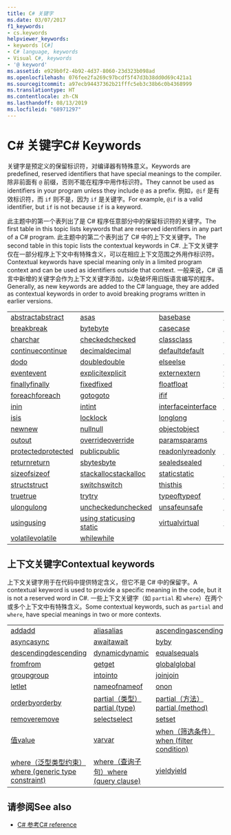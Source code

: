 ```yaml
---
title: C# 关键字
ms.date: 03/07/2017
f1_keywords:
- cs.keywords
helpviewer_keywords:
- keywords [C#]
- C# language, keywords
- Visual C#, keywords
- '@ keyword'
ms.assetid: e929b0f2-4b92-4d37-8060-23d323b098ad
ms.openlocfilehash: 076fee2fa269c97bcdf5f47d3b38dd0d69c421a1
ms.sourcegitcommit: a97ecb94437362b21fffc5eb3c38b6c0b4368999
ms.translationtype: HT
ms.contentlocale: zh-CN
ms.lasthandoff: 08/13/2019
ms.locfileid: "68971297"
---
```

# <a name="c-keywords"></a><span data-ttu-id="3f363-102">C# 关键字</span><span class="sxs-lookup"><span data-stu-id="3f363-102">C# Keywords</span></span>

<span data-ttu-id="3f363-103">关键字是预定义的保留标识符，对编译器有特殊意义。</span><span class="sxs-lookup"><span data-stu-id="3f363-103">Keywords are predefined, reserved identifiers that have special meanings to the compiler.</span></span> <span data-ttu-id="3f363-104">除非前面有 `@` 前缀，否则不能在程序中用作标识符。</span><span class="sxs-lookup"><span data-stu-id="3f363-104">They cannot be used as identifiers in your program unless they include `@` as a prefix.</span></span> <span data-ttu-id="3f363-105">例如，`@if` 是有效标识符，而 `if` 则不是，因为 `if` 是关键字。</span><span class="sxs-lookup"><span data-stu-id="3f363-105">For example, `@if` is a valid identifier, but `if` is not because `if` is a keyword.</span></span>  
  
 <span data-ttu-id="3f363-106">此主题中的第一个表列出了是 C# 程序任意部分中的保留标识符的关键字。</span><span class="sxs-lookup"><span data-stu-id="3f363-106">The first table in this topic lists keywords that are reserved identifiers in any part of a C# program.</span></span> <span data-ttu-id="3f363-107">此主题中的第二个表列出了 C# 中的上下文关键字。</span><span class="sxs-lookup"><span data-stu-id="3f363-107">The second table in this topic lists the contextual keywords in C#.</span></span> <span data-ttu-id="3f363-108">上下文关键字仅在一部分程序上下文中有特殊含义，可以在相应上下文范围之外用作标识符。</span><span class="sxs-lookup"><span data-stu-id="3f363-108">Contextual keywords have special meaning only in a limited program context and can be used as identifiers outside that context.</span></span> <span data-ttu-id="3f363-109">一般来说，C# 语言中新增的关键字会作为上下文关键字添加，以免破坏用旧版语言编写的程序。</span><span class="sxs-lookup"><span data-stu-id="3f363-109">Generally, as new keywords are added to the C# language, they are added as contextual keywords in order to avoid breaking programs written in earlier versions.</span></span>  
  
|||||  
|---|---|---|---|  
|[<span data-ttu-id="3f363-110">abstract</span><span class="sxs-lookup"><span data-stu-id="3f363-110">abstract</span></span>](abstract.md)|[<span data-ttu-id="3f363-111">as</span><span class="sxs-lookup"><span data-stu-id="3f363-111">as</span></span>](../operators/type-testing-and-conversion-operators.md#as-operator)|[<span data-ttu-id="3f363-112">base</span><span class="sxs-lookup"><span data-stu-id="3f363-112">base</span></span>](base.md)|[<span data-ttu-id="3f363-113">bool</span><span class="sxs-lookup"><span data-stu-id="3f363-113">bool</span></span>](bool.md)|  
|[<span data-ttu-id="3f363-114">break</span><span class="sxs-lookup"><span data-stu-id="3f363-114">break</span></span>](break.md)|[<span data-ttu-id="3f363-115">byte</span><span class="sxs-lookup"><span data-stu-id="3f363-115">byte</span></span>](../builtin-types/integral-numeric-types.md)|[<span data-ttu-id="3f363-116">case</span><span class="sxs-lookup"><span data-stu-id="3f363-116">case</span></span>](switch.md)|[<span data-ttu-id="3f363-117">catch</span><span class="sxs-lookup"><span data-stu-id="3f363-117">catch</span></span>](try-catch.md)|  
|[<span data-ttu-id="3f363-118">char</span><span class="sxs-lookup"><span data-stu-id="3f363-118">char</span></span>](char.md)|[<span data-ttu-id="3f363-119">checked</span><span class="sxs-lookup"><span data-stu-id="3f363-119">checked</span></span>](checked.md)|[<span data-ttu-id="3f363-120">class</span><span class="sxs-lookup"><span data-stu-id="3f363-120">class</span></span>](class.md)|[<span data-ttu-id="3f363-121">const</span><span class="sxs-lookup"><span data-stu-id="3f363-121">const</span></span>](const.md)|  
|[<span data-ttu-id="3f363-122">continue</span><span class="sxs-lookup"><span data-stu-id="3f363-122">continue</span></span>](continue.md)|[<span data-ttu-id="3f363-123">decimal</span><span class="sxs-lookup"><span data-stu-id="3f363-123">decimal</span></span>](../builtin-types/floating-point-numeric-types.md)|[<span data-ttu-id="3f363-124">default</span><span class="sxs-lookup"><span data-stu-id="3f363-124">default</span></span>](default.md)|[<span data-ttu-id="3f363-125">delegate</span><span class="sxs-lookup"><span data-stu-id="3f363-125">delegate</span></span>](delegate.md)|  
|[<span data-ttu-id="3f363-126">do</span><span class="sxs-lookup"><span data-stu-id="3f363-126">do</span></span>](do.md)|[<span data-ttu-id="3f363-127">double</span><span class="sxs-lookup"><span data-stu-id="3f363-127">double</span></span>](../builtin-types/floating-point-numeric-types.md)|[<span data-ttu-id="3f363-128">else</span><span class="sxs-lookup"><span data-stu-id="3f363-128">else</span></span>](if-else.md)|[<span data-ttu-id="3f363-129">enum</span><span class="sxs-lookup"><span data-stu-id="3f363-129">enum</span></span>](enum.md)|  
|[<span data-ttu-id="3f363-130">event</span><span class="sxs-lookup"><span data-stu-id="3f363-130">event</span></span>](event.md)|[<span data-ttu-id="3f363-131">explicit</span><span class="sxs-lookup"><span data-stu-id="3f363-131">explicit</span></span>](../operators/user-defined-conversion-operators.md)|[<span data-ttu-id="3f363-132">extern</span><span class="sxs-lookup"><span data-stu-id="3f363-132">extern</span></span>](extern.md)|[<span data-ttu-id="3f363-133">false</span><span class="sxs-lookup"><span data-stu-id="3f363-133">false</span></span>](false-literal.md)|  
|[<span data-ttu-id="3f363-134">finally</span><span class="sxs-lookup"><span data-stu-id="3f363-134">finally</span></span>](try-finally.md)|[<span data-ttu-id="3f363-135">fixed</span><span class="sxs-lookup"><span data-stu-id="3f363-135">fixed</span></span>](fixed-statement.md)|[<span data-ttu-id="3f363-136">float</span><span class="sxs-lookup"><span data-stu-id="3f363-136">float</span></span>](../builtin-types/floating-point-numeric-types.md)|[<span data-ttu-id="3f363-137">for</span><span class="sxs-lookup"><span data-stu-id="3f363-137">for</span></span>](for.md)|  
|[<span data-ttu-id="3f363-138">foreach</span><span class="sxs-lookup"><span data-stu-id="3f363-138">foreach</span></span>](foreach-in.md)|[<span data-ttu-id="3f363-139">goto</span><span class="sxs-lookup"><span data-stu-id="3f363-139">goto</span></span>](goto.md)|[<span data-ttu-id="3f363-140">if</span><span class="sxs-lookup"><span data-stu-id="3f363-140">if</span></span>](if-else.md)|[<span data-ttu-id="3f363-141">implicit</span><span class="sxs-lookup"><span data-stu-id="3f363-141">implicit</span></span>](../operators/user-defined-conversion-operators.md)|  
|[<span data-ttu-id="3f363-142">in</span><span class="sxs-lookup"><span data-stu-id="3f363-142">in</span></span>](in.md)|[<span data-ttu-id="3f363-143">int</span><span class="sxs-lookup"><span data-stu-id="3f363-143">int</span></span>](../builtin-types/integral-numeric-types.md)|[<span data-ttu-id="3f363-144">interface</span><span class="sxs-lookup"><span data-stu-id="3f363-144">interface</span></span>](interface.md)|[<span data-ttu-id="3f363-145">internal</span><span class="sxs-lookup"><span data-stu-id="3f363-145">internal</span></span>](internal.md)|
|[<span data-ttu-id="3f363-146">is</span><span class="sxs-lookup"><span data-stu-id="3f363-146">is</span></span>](is.md)|[<span data-ttu-id="3f363-147">lock</span><span class="sxs-lookup"><span data-stu-id="3f363-147">lock</span></span>](lock-statement.md)|[<span data-ttu-id="3f363-148">long</span><span class="sxs-lookup"><span data-stu-id="3f363-148">long</span></span>](../builtin-types/integral-numeric-types.md)|[<span data-ttu-id="3f363-149">namespace</span><span class="sxs-lookup"><span data-stu-id="3f363-149">namespace</span></span>](namespace.md)|
|[<span data-ttu-id="3f363-150">new</span><span class="sxs-lookup"><span data-stu-id="3f363-150">new</span></span>](../operators/new-operator.md)|[<span data-ttu-id="3f363-151">null</span><span class="sxs-lookup"><span data-stu-id="3f363-151">null</span></span>](null.md)|[<span data-ttu-id="3f363-152">object</span><span class="sxs-lookup"><span data-stu-id="3f363-152">object</span></span>](object.md)|[<span data-ttu-id="3f363-153">operator</span><span class="sxs-lookup"><span data-stu-id="3f363-153">operator</span></span>](../operators/operator-overloading.md)|
|[<span data-ttu-id="3f363-154">out</span><span class="sxs-lookup"><span data-stu-id="3f363-154">out</span></span>](out.md)|[<span data-ttu-id="3f363-155">override</span><span class="sxs-lookup"><span data-stu-id="3f363-155">override</span></span>](override.md)|[<span data-ttu-id="3f363-156">params</span><span class="sxs-lookup"><span data-stu-id="3f363-156">params</span></span>](params.md)|[<span data-ttu-id="3f363-157">private</span><span class="sxs-lookup"><span data-stu-id="3f363-157">private</span></span>](private.md)|
|[<span data-ttu-id="3f363-158">protected</span><span class="sxs-lookup"><span data-stu-id="3f363-158">protected</span></span>](protected.md)|[<span data-ttu-id="3f363-159">public</span><span class="sxs-lookup"><span data-stu-id="3f363-159">public</span></span>](public.md)|[<span data-ttu-id="3f363-160">readonly</span><span class="sxs-lookup"><span data-stu-id="3f363-160">readonly</span></span>](readonly.md)|[<span data-ttu-id="3f363-161">ref</span><span class="sxs-lookup"><span data-stu-id="3f363-161">ref</span></span>](ref.md)|
|[<span data-ttu-id="3f363-162">return</span><span class="sxs-lookup"><span data-stu-id="3f363-162">return</span></span>](return.md)|[<span data-ttu-id="3f363-163">sbyte</span><span class="sxs-lookup"><span data-stu-id="3f363-163">sbyte</span></span>](../builtin-types/integral-numeric-types.md)|[<span data-ttu-id="3f363-164">sealed</span><span class="sxs-lookup"><span data-stu-id="3f363-164">sealed</span></span>](sealed.md)|[<span data-ttu-id="3f363-165">short</span><span class="sxs-lookup"><span data-stu-id="3f363-165">short</span></span>](../builtin-types/integral-numeric-types.md)||
[<span data-ttu-id="3f363-166">sizeof</span><span class="sxs-lookup"><span data-stu-id="3f363-166">sizeof</span></span>](../operators/sizeof.md)|[<span data-ttu-id="3f363-167">stackalloc</span><span class="sxs-lookup"><span data-stu-id="3f363-167">stackalloc</span></span>](../operators/stackalloc.md)|[<span data-ttu-id="3f363-168">static</span><span class="sxs-lookup"><span data-stu-id="3f363-168">static</span></span>](static.md)|[<span data-ttu-id="3f363-169">string</span><span class="sxs-lookup"><span data-stu-id="3f363-169">string</span></span>](string.md)|
|[<span data-ttu-id="3f363-170">struct</span><span class="sxs-lookup"><span data-stu-id="3f363-170">struct</span></span>](struct.md)|[<span data-ttu-id="3f363-171">switch</span><span class="sxs-lookup"><span data-stu-id="3f363-171">switch</span></span>](switch.md)|[<span data-ttu-id="3f363-172">this</span><span class="sxs-lookup"><span data-stu-id="3f363-172">this</span></span>](this.md)|[<span data-ttu-id="3f363-173">throw</span><span class="sxs-lookup"><span data-stu-id="3f363-173">throw</span></span>](throw.md)|
|[<span data-ttu-id="3f363-174">true</span><span class="sxs-lookup"><span data-stu-id="3f363-174">true</span></span>](true-literal.md)|[<span data-ttu-id="3f363-175">try</span><span class="sxs-lookup"><span data-stu-id="3f363-175">try</span></span>](try-catch.md)|[<span data-ttu-id="3f363-176">typeof</span><span class="sxs-lookup"><span data-stu-id="3f363-176">typeof</span></span>](../operators/type-testing-and-conversion-operators.md#typeof-operator)|[<span data-ttu-id="3f363-177">uint</span><span class="sxs-lookup"><span data-stu-id="3f363-177">uint</span></span>](../builtin-types/integral-numeric-types.md)|
|[<span data-ttu-id="3f363-178">ulong</span><span class="sxs-lookup"><span data-stu-id="3f363-178">ulong</span></span>](../builtin-types/integral-numeric-types.md)|[<span data-ttu-id="3f363-179">unchecked</span><span class="sxs-lookup"><span data-stu-id="3f363-179">unchecked</span></span>](unchecked.md)|[<span data-ttu-id="3f363-180">unsafe</span><span class="sxs-lookup"><span data-stu-id="3f363-180">unsafe</span></span>](unsafe.md)|[<span data-ttu-id="3f363-181">ushort</span><span class="sxs-lookup"><span data-stu-id="3f363-181">ushort</span></span>](../builtin-types/integral-numeric-types.md)|
|[<span data-ttu-id="3f363-182">using</span><span class="sxs-lookup"><span data-stu-id="3f363-182">using</span></span>](using.md)|[<span data-ttu-id="3f363-183">using static</span><span class="sxs-lookup"><span data-stu-id="3f363-183">using static</span></span>](using-static.md)|[<span data-ttu-id="3f363-184">virtual</span><span class="sxs-lookup"><span data-stu-id="3f363-184">virtual</span></span>](virtual.md)|[<span data-ttu-id="3f363-185">void</span><span class="sxs-lookup"><span data-stu-id="3f363-185">void</span></span>](void.md)|
|[<span data-ttu-id="3f363-186">volatile</span><span class="sxs-lookup"><span data-stu-id="3f363-186">volatile</span></span>](volatile.md)|[<span data-ttu-id="3f363-187">while</span><span class="sxs-lookup"><span data-stu-id="3f363-187">while</span></span>](while.md)|

## <a name="contextual-keywords"></a><span data-ttu-id="3f363-188">上下文关键字</span><span class="sxs-lookup"><span data-stu-id="3f363-188">Contextual keywords</span></span>

 <span data-ttu-id="3f363-189">上下文关键字用于在代码中提供特定含义，但它不是 C# 中的保留字。</span><span class="sxs-lookup"><span data-stu-id="3f363-189">A contextual keyword is used to provide a specific meaning in the code, but it is not a reserved word in C#.</span></span> <span data-ttu-id="3f363-190">一些上下文关键字（如 `partial` 和 `where`）在两个或多个上下文中有特殊含义。</span><span class="sxs-lookup"><span data-stu-id="3f363-190">Some contextual keywords, such as `partial` and `where`, have special meanings in two or more contexts.</span></span>  
  
||||  
|---|---|---|  
|[<span data-ttu-id="3f363-191">add</span><span class="sxs-lookup"><span data-stu-id="3f363-191">add</span></span>](add.md)|[<span data-ttu-id="3f363-192">alias</span><span class="sxs-lookup"><span data-stu-id="3f363-192">alias</span></span>](extern-alias.md)|[<span data-ttu-id="3f363-193">ascending</span><span class="sxs-lookup"><span data-stu-id="3f363-193">ascending</span></span>](ascending.md)|
|[<span data-ttu-id="3f363-194">async</span><span class="sxs-lookup"><span data-stu-id="3f363-194">async</span></span>](async.md)|[<span data-ttu-id="3f363-195">await</span><span class="sxs-lookup"><span data-stu-id="3f363-195">await</span></span>](await.md)|[<span data-ttu-id="3f363-196">by</span><span class="sxs-lookup"><span data-stu-id="3f363-196">by</span></span>](by.md)|
|[<span data-ttu-id="3f363-197">descending</span><span class="sxs-lookup"><span data-stu-id="3f363-197">descending</span></span>](descending.md)|[<span data-ttu-id="3f363-198">dynamic</span><span class="sxs-lookup"><span data-stu-id="3f363-198">dynamic</span></span>](dynamic.md)|[<span data-ttu-id="3f363-199">equals</span><span class="sxs-lookup"><span data-stu-id="3f363-199">equals</span></span>](equals.md)|
|[<span data-ttu-id="3f363-200">from</span><span class="sxs-lookup"><span data-stu-id="3f363-200">from</span></span>](from-clause.md)|[<span data-ttu-id="3f363-201">get</span><span class="sxs-lookup"><span data-stu-id="3f363-201">get</span></span>](get.md)|[<span data-ttu-id="3f363-202">global</span><span class="sxs-lookup"><span data-stu-id="3f363-202">global</span></span>](../operators/namespace-alias-qualifier.md)|
|[<span data-ttu-id="3f363-203">group</span><span class="sxs-lookup"><span data-stu-id="3f363-203">group</span></span>](group-clause.md)|[<span data-ttu-id="3f363-204">into</span><span class="sxs-lookup"><span data-stu-id="3f363-204">into</span></span>](into.md)|[<span data-ttu-id="3f363-205">join</span><span class="sxs-lookup"><span data-stu-id="3f363-205">join</span></span>](join-clause.md)|
|[<span data-ttu-id="3f363-206">let</span><span class="sxs-lookup"><span data-stu-id="3f363-206">let</span></span>](let-clause.md)|[<span data-ttu-id="3f363-207">nameof</span><span class="sxs-lookup"><span data-stu-id="3f363-207">nameof</span></span>](../operators/nameof.md)|[<span data-ttu-id="3f363-208">on</span><span class="sxs-lookup"><span data-stu-id="3f363-208">on</span></span>](on.md)|
|[<span data-ttu-id="3f363-209">orderby</span><span class="sxs-lookup"><span data-stu-id="3f363-209">orderby</span></span>](orderby-clause.md)|[<span data-ttu-id="3f363-210">partial（类型）</span><span class="sxs-lookup"><span data-stu-id="3f363-210">partial (type)</span></span>](partial-type.md)|[<span data-ttu-id="3f363-211">partial（方法）</span><span class="sxs-lookup"><span data-stu-id="3f363-211">partial (method)</span></span>](partial-method.md)|
|[<span data-ttu-id="3f363-212">remove</span><span class="sxs-lookup"><span data-stu-id="3f363-212">remove</span></span>](remove.md)|[<span data-ttu-id="3f363-213">select</span><span class="sxs-lookup"><span data-stu-id="3f363-213">select</span></span>](select-clause.md)|[<span data-ttu-id="3f363-214">set</span><span class="sxs-lookup"><span data-stu-id="3f363-214">set</span></span>](set.md)|
|[<span data-ttu-id="3f363-215">值</span><span class="sxs-lookup"><span data-stu-id="3f363-215">value</span></span>](value.md)|[<span data-ttu-id="3f363-216">var</span><span class="sxs-lookup"><span data-stu-id="3f363-216">var</span></span>](var.md)|[<span data-ttu-id="3f363-217">when（筛选条件）</span><span class="sxs-lookup"><span data-stu-id="3f363-217">when (filter condition)</span></span>](when.md)|
|[<span data-ttu-id="3f363-218">where（泛型类型约束）</span><span class="sxs-lookup"><span data-stu-id="3f363-218">where (generic type constraint)</span></span>](where-generic-type-constraint.md)|[<span data-ttu-id="3f363-219">where（查询子句）</span><span class="sxs-lookup"><span data-stu-id="3f363-219">where (query clause)</span></span>](where-clause.md)|[<span data-ttu-id="3f363-220">yield</span><span class="sxs-lookup"><span data-stu-id="3f363-220">yield</span></span>](yield.md)|
  
## <a name="see-also"></a><span data-ttu-id="3f363-221">请参阅</span><span class="sxs-lookup"><span data-stu-id="3f363-221">See also</span></span>

- [<span data-ttu-id="3f363-222">C# 参考</span><span class="sxs-lookup"><span data-stu-id="3f363-222">C# reference</span></span>](../index.md)
